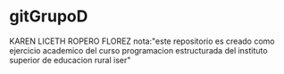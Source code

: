 # gitGrupoD
KAREN LICETH ROPERO FLOREZ 
nota:"este repositorio es creado como ejercicio academico del curso programacion estructurada del instituto superior de educacion rural iser"
